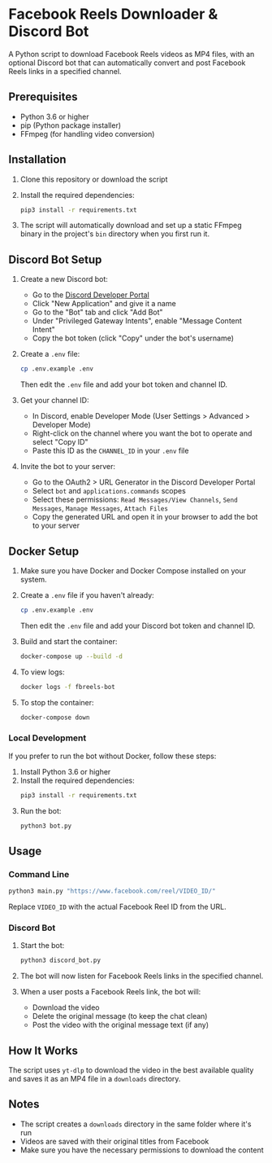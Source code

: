 # Facebook Reels Downloader & Discord Bot

A Python script to download Facebook Reels videos as MP4 files, with an optional Discord bot that can automatically convert and post Facebook Reels links in a specified channel.

## Prerequisites

- Python 3.6 or higher
- pip (Python package installer)
- FFmpeg (for handling video conversion)

## Installation

1. Clone this repository or download the script
2. Install the required dependencies:
   ```bash
   pip3 install -r requirements.txt
   ```

3. The script will automatically download and set up a static FFmpeg binary in the project's `bin` directory when you first run it.

## Discord Bot Setup

1. Create a new Discord bot:
   - Go to the [Discord Developer Portal](https://discord.com/developers/applications)
   - Click "New Application" and give it a name
   - Go to the "Bot" tab and click "Add Bot"
   - Under "Privileged Gateway Intents", enable "Message Content Intent"
   - Copy the bot token (click "Copy" under the bot's username)

2. Create a `.env` file:
   ```bash
   cp .env.example .env
   ```
   Then edit the `.env` file and add your bot token and channel ID.

3. Get your channel ID:
   - In Discord, enable Developer Mode (User Settings > Advanced > Developer Mode)
   - Right-click on the channel where you want the bot to operate and select "Copy ID"
   - Paste this ID as the `CHANNEL_ID` in your `.env` file

4. Invite the bot to your server:
   - Go to the OAuth2 > URL Generator in the Discord Developer Portal
   - Select `bot` and `applications.commands` scopes
   - Select these permissions: `Read Messages/View Channels`, `Send Messages`, `Manage Messages`, `Attach Files`
   - Copy the generated URL and open it in your browser to add the bot to your server

## Docker Setup

1. Make sure you have Docker and Docker Compose installed on your system.

2. Create a `.env` file if you haven't already:
   ```bash
   cp .env.example .env
   ```
   Then edit the `.env` file and add your Discord bot token and channel ID.

3. Build and start the container:
   ```bash
   docker-compose up --build -d
   ```

4. To view logs:
   ```bash
   docker logs -f fbreels-bot
   ```

5. To stop the container:
   ```bash
   docker-compose down
   ```

### Local Development

If you prefer to run the bot without Docker, follow these steps:

1. Install Python 3.6 or higher
2. Install the required dependencies:
   ```bash
   pip3 install -r requirements.txt
   ```
3. Run the bot:
   ```bash
   python3 bot.py
   ```

## Usage

### Command Line

```bash
python3 main.py "https://www.facebook.com/reel/VIDEO_ID/"
```

Replace `VIDEO_ID` with the actual Facebook Reel ID from the URL.

### Discord Bot

1. Start the bot:
   ```bash
   python3 discord_bot.py
   ```

2. The bot will now listen for Facebook Reels links in the specified channel.
3. When a user posts a Facebook Reels link, the bot will:
   - Download the video
   - Delete the original message (to keep the chat clean)
   - Post the video with the original message text (if any)

## How It Works

The script uses `yt-dlp` to download the video in the best available quality and saves it as an MP4 file in a `downloads` directory.

## Notes

- The script creates a `downloads` directory in the same folder where it's run
- Videos are saved with their original titles from Facebook
- Make sure you have the necessary permissions to download the content
